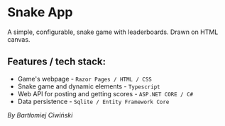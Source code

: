 # Snake App

A simple, configurable, snake game with leaderboards. Drawn on HTML canvas.

## Features / tech stack:
- Game's webpage - `Razor Pages / HTML / CSS`
- Snake game and dynamic elements  - `Typescript`
- Web API for posting and getting scores - `ASP.NET CORE / C#`
- Data persistence - `Sqlite / Entity Framework Core`

*By Bartłomiej Ciwiński*

